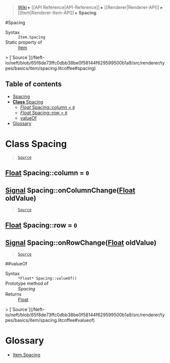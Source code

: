 > [Wiki](Home) ▸ [[API Reference|API-Reference]] ▸ [[Renderer|Renderer-API]] ▸ [[Item|Renderer-Item-API]] ▸ **Spacing**

#Spacing
<dl><dt>Syntax</dt><dd><code>Item.Spacing</code></dd><dt>Static property of</dt><dd><a href="/Neft-io/neft/wiki/API/Renderer-Item-API#class-item">Item</a></dd></dl>
> [`Source`](/Neft-io/neft/blob/65f8de73ffc0dbb38be0f58144f629599500b1a9/src/renderer/types/basics/item/spacing.litcoffee#spacing)

## Table of contents
* [Spacing](#spacing)
* [**Class** Spacing](#class-spacing)
  * [*Float* Spacing::column = `0`](#float-spacingcolumn--0)
  * [*Float* Spacing::row = `0`](#float-spacingrow--0)
  * [valueOf](#valueof)
* [Glossary](#glossary)

# **Class** Spacing

> [`Source`](/Neft-io/neft/blob/65f8de73ffc0dbb38be0f58144f629599500b1a9/src/renderer/types/basics/item/spacing.litcoffee#class-spacing)

## [Float](/Neft-io/neft/wiki/API/Utils-API#isfloat) Spacing::column = `0`

## [Signal](/Neft-io/neft/wiki/API/Signal-API#class-signal) Spacing::onColumnChange([Float](/Neft-io/neft/wiki/API/Utils-API#isfloat) oldValue)

> [`Source`](/Neft-io/neft/blob/65f8de73ffc0dbb38be0f58144f629599500b1a9/src/renderer/types/basics/item/spacing.litcoffee#float-spacingcolumn--0-signal-spacingoncolumnchangefloat-oldvalue)

## [Float](/Neft-io/neft/wiki/API/Utils-API#isfloat) Spacing::row = `0`

## [Signal](/Neft-io/neft/wiki/API/Signal-API#class-signal) Spacing::onRowChange([Float](/Neft-io/neft/wiki/API/Utils-API#isfloat) oldValue)

> [`Source`](/Neft-io/neft/blob/65f8de73ffc0dbb38be0f58144f629599500b1a9/src/renderer/types/basics/item/spacing.litcoffee#float-spacingrow--0-signal-spacingonrowchangefloat-oldvalue)

##valueOf
<dl><dt>Syntax</dt><dd><code>&#x2A;Float&#x2A; Spacing::valueOf()</code></dd><dt>Prototype method of</dt><dd><i>Spacing</i></dd><dt>Returns</dt><dd><a href="/Neft-io/neft/wiki/API/Utils-API#isfloat">Float</a></dd></dl>
> [`Source`](/Neft-io/neft/blob/65f8de73ffc0dbb38be0f58144f629599500b1a9/src/renderer/types/basics/item/spacing.litcoffee#valueof)

# Glossary

- [Item.Spacing](#class-spacing)

